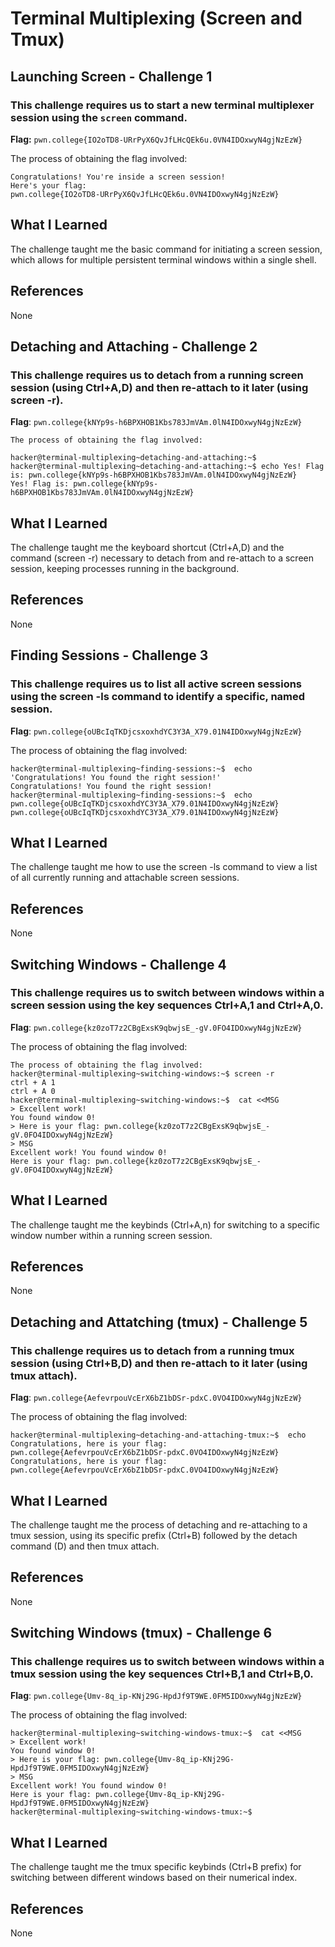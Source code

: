 # Terminal Multiplexing (Screen and Tmux)

## Launching Screen - Challenge 1
### This challenge requires us to start a new terminal multiplexer session using the `screen` command.

**Flag:** `pwn.college{IO2oTD8-URrPyX6QvJfLHcQEk6u.0VN4IDOxwyN4gjNzEzW}` 

The process of obtaining the flag involved:

```
Congratulations! You're inside a screen session!
Here's your flag:
pwn.college{IO2oTD8-URrPyX6QvJfLHcQEk6u.0VN4IDOxwyN4gjNzEzW}
```
## What I Learned
The challenge taught me the basic command for initiating a screen session, which allows for multiple persistent terminal windows within a single shell.

## References
None

## Detaching and Attaching - Challenge 2
### This challenge requires us to detach from a running screen session (using Ctrl+A,D) and then re-attach to it later (using screen -r).
**Flag**: `pwn.college{kNYp9s-h6BPXHOB1Kbs783JmVAm.0lN4IDOxwyN4gjNzEzW}`

```
The process of obtaining the flag involved:

hacker@terminal-multiplexing~detaching-and-attaching:~$
hacker@terminal-multiplexing~detaching-and-attaching:~$ echo Yes! Flag is: pwn.college{kNYp9s-h6BPXHOB1Kbs783JmVAm.0lN4IDOxwyN4gjNzEzW}
Yes! Flag is: pwn.college{kNYp9s-h6BPXHOB1Kbs783JmVAm.0lN4IDOxwyN4gjNzEzW}
```

## What I Learned
The challenge taught me the keyboard shortcut (Ctrl+A,D) and the command (screen -r) necessary to detach from and re-attach to a screen session, keeping processes running in the background.

## References
None

## Finding Sessions - Challenge 3
### This challenge requires us to list all active screen sessions using the screen -ls command to identify a specific, named session.
**Flag**: `pwn.college{oUBcIqTKDjcsxoxhdYC3Y3A_X79.01N4IDOxwyN4gjNzEzW}`

The process of obtaining the flag involved:

```
hacker@terminal-multiplexing~finding-sessions:~$  echo 'Congratulations! You found the right session!'
Congratulations! You found the right session!
hacker@terminal-multiplexing~finding-sessions:~$  echo pwn.college{oUBcIqTKDjcsxoxhdYC3Y3A_X79.01N4IDOxwyN4gjNzEzW}
pwn.college{oUBcIqTKDjcsxoxhdYC3Y3A_X79.01N4IDOxwyN4gjNzEzW}
```

## What I Learned
The challenge taught me how to use the screen -ls command to view a list of all currently running and attachable screen sessions.

## References
None

## Switching Windows - Challenge 4
### This challenge requires us to switch between windows within a screen session using the key sequences Ctrl+A,1 and Ctrl+A,0.
**Flag**: `pwn.college{kz0zoT7z2CBgExsK9qbwjsE_-gV.0FO4IDOxwyN4gjNzEzW}`

The process of obtaining the flag involved:

```
The process of obtaining the flag involved:
hacker@terminal-multiplexing~switching-windows:~$ screen -r
ctrl + A 1
ctrl + A 0
hacker@terminal-multiplexing~switching-windows:~$  cat <<MSG
> Excellent work!
You found window 0!
> Here is your flag: pwn.college{kz0zoT7z2CBgExsK9qbwjsE_-gV.0FO4IDOxwyN4gjNzEzW}
> MSG
Excellent work! You found window 0!
Here is your flag: pwn.college{kz0zoT7z2CBgExsK9qbwjsE_-gV.0FO4IDOxwyN4gjNzEzW}
```
## What I Learned
The challenge taught me the keybinds (Ctrl+A,n) for switching to a specific window number within a running screen session.

## References
None

## Detaching and Attatching (tmux) - Challenge 5
### This challenge requires us to detach from a running tmux session (using Ctrl+B,D) and then re-attach to it later (using tmux attach).
**Flag**: `pwn.college{AefevrpouVcErX6bZ1bDSr-pdxC.0VO4IDOxwyN4gjNzEzW}`

The process of obtaining the flag involved:

```
hacker@terminal-multiplexing~detaching-and-attaching-tmux:~$  echo Congratulations, here is your flag: pwn.college{AefevrpouVcErX6bZ1bDSr-pdxC.0VO4IDOxwyN4gjNzEzW}
Congratulations, here is your flag: pwn.college{AefevrpouVcErX6bZ1bDSr-pdxC.0VO4IDOxwyN4gjNzEzW}
```

## What I Learned
The challenge taught me the process of detaching and re-attaching to a tmux session, using its specific prefix (Ctrl+B) followed by the detach command (D) and then tmux attach.

## References
None

## Switching Windows (tmux) - Challenge 6
### This challenge requires us to switch between windows within a tmux session using the key sequences Ctrl+B,1 and Ctrl+B,0.
**Flag**: `pwn.college{Umv-8q_ip-KNj29G-HpdJf9T9WE.0FM5IDOxwyN4gjNzEzW}`

The process of obtaining the flag involved:

```
hacker@terminal-multiplexing~switching-windows-tmux:~$  cat <<MSG
> Excellent work!
You found window 0!
> Here is your flag: pwn.college{Umv-8q_ip-KNj29G-HpdJf9T9WE.0FM5IDOxwyN4gjNzEzW}
> MSG
Excellent work! You found window 0!
Here is your flag: pwn.college{Umv-8q_ip-KNj29G-HpdJf9T9WE.0FM5IDOxwyN4gjNzEzW}
hacker@terminal-multiplexing~switching-windows-tmux:~$
```

## What I Learned
The challenge taught me the tmux specific keybinds (Ctrl+B prefix) for switching between different windows based on their numerical index.

## References
None